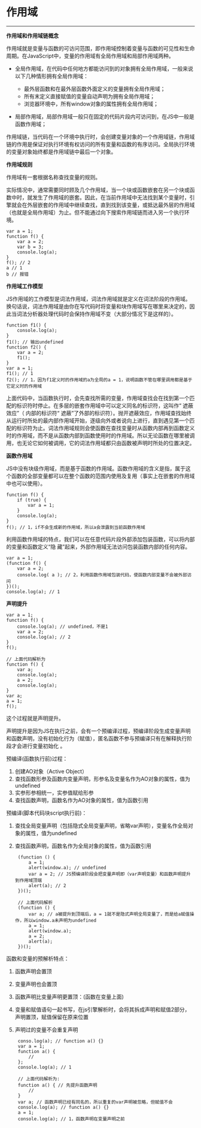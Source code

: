 # 作用域 #



----------

**作用域和作用域链概念**

作用域就是变量与函数的可访问范围，即作用域控制着变量与函数的可见性和生命周期。在JavaScript中，变量的作用域有全局作用域和局部作用域两种。

- 全局作用域，在代码中任何地方都能访问到的对象拥有全局作用域，一般来说以下几种情形拥有全局作用域：

	- 最外层函数和在最外层函数外面定义的变量拥有全局作用域；
	- 所有末定义直接赋值的变量自动声明为拥有全局作用域；
	- 浏览器环境中，所有window对象的属性拥有全局作用域；

- 局部作用域，局部作用域一般只在固定的代码片段内可访问到，在JS中一般是函数作用域；

作用域链，当代码在一个环境中执行时，会创建变量对象的一个作用域链，作用域链的作用是保证对执行环境有权访问的所有变量和函数的有序访问。全局执行环境的变量对象始终都是作用域链中最后一个对象。

**作用域规则**

作用域有一套根据名称查找变量的规则。

实际情况中，通常需要同时顾及几个作用域，当一个块或函数嵌套在另一个块或函数中时，就发生了作用域的嵌套。因此，在当前作用域中无法找到某个变量时，引擎就会在外层嵌套的作用域中继续查找，直到找到该变量，或抵达最外层的作用域（也就是全局作用域）为止。但不能通过向下搜索作用域链而进入另一个执行环境。
	
	var a = 1;
	function f() {
		var a = 2;
		var b = 3;
		console.log(a);
	}
	f(); // 2
	a // 1
	b // 报错

**作用域工作模型**

JS作用域的工作模型是词法作用域，词法作用域就是定义在词法阶段的作用域。 换句话说，词法作用域是由你在写代码时将变量和块作用域写在哪里来决定的，因此当词法分析器处理代码时会保持作用域不变（大部分情况下是这样的）。

	function f1() {
        console.log(a); 
    }
    f1(); // 输出undefined
    function f2() {
        var a = 2;
        f1();
    }
    var a = 1;
	f1(); // 1
    f2(); // 1，因为f1定义时的作用域的a为全局的a = 1，说明函数不管在哪里调用都是基于它定义时的作用域

上面代码中，当函数执行时，会先查找所需的变量，作用域查找会在找到第一个匹配的标识符时停止。在多层的嵌套作用域中可以定义同名的标识符，这叫作“ 遮蔽效应”（ 内部的标识符“ 遮蔽”了外部的标识符）。抛开遮蔽效应，作用域查找始终从运行时所处的最内部作用域开始，逐级向外或者说向上进行，直到遇见第一个匹配的标识符为止。词法作用域规则会使函数在查找变量时从函数内部再到函数定义时的作用域，而不是从函数内部到函数使用时的作用域。所以无论函数在哪里被调用，也无论它如何被调用，它的词法作用域都只由函数被声明时所处的位置决定。

**函数作用域**

JS中没有块级作用域，而是基于函数的作用域。函数作用域的含义是指，属于这个函数的全部变量都可以在整个函数的范围内使用及复用（事实上在嵌套的作用域中也可以使用）。 

	function f() {
		if (true) {
			var a = 1;
		}
		console.log(a);
	}
	f(); // 1，if不会生成新的作用域，所以a会泄露到当前函数作用域

利用函数作用域的特点，我们可以在任意代码片段外部添加包装函数，可以将内部的变量和函数定义“隐
藏”起来，外部作用域无法访问包装函数内部的任何内容。

	var a = 1;
	(function f() {
		var a = 2;
		console.log( a ); // 2，利用函数作用域包装代码，使函数内部变量不会被外部访问
	})();
	console.log(a); // 1

**声明提升**

	var a = 1;
	function f() {
		console.log(a); // undefined，不是1
		var a = 2;
		console.log(a); // 2
	}
	f();

	// 上面代码解析为
	function f() {
		var a;
		console.log(a); 
		a = 2;
		console.log(a);
	}
	var a;
	a = 1;
	f();

这个过程就是声明提升。

声明提升是因为JS在执行之前，会有一个预编译过程，预编译阶段生成变量声明和函数声明，没有初始化行为（赋值），匿名函数不参与预编译只有在解释执行阶段才会进行变量初始化 。

预编译(函数执行前)过程：

1. 创建AO对象（Active Object）
2. 查找函数形参及函数内变量声明，形参名及变量名作为AO对象的属性，值为undefined
3. 实参形参相统一，实参值赋给形参
4. 查找函数声明，函数名作为AO对象的属性，值为函数引用

预编译(脚本代码块script执行前)：

1. 查找全局变量声明（包括隐式全局变量声明，省略var声明），变量名作全局对象的属性，值为undefined
3. 查找函数声明，函数名作为全局对象的属性，值为函数引用

		(function () {
	        a = 1;
	        alert(window.a); // undefined
	        var a = 2; // JS预编译阶段会把变量声明即（var声明变量）和函数声明提升到作用域顶端
	        alert(a); // 2
	    })();
	
	    // 上面代码解析
	    (function () {
	        var a; // a被提升到顶端后，a = 1就不是隐式声明全局变量了，而是给a赋值操作，所以window.a未声明为undefined
	        a = 1;
	        alert(window.a);
	        a = 2;
	        alert(a);
	    })();

函数和变量的预解析特点：

1. 函数声明会置顶
2. 变量声明也会置顶
3. 函数声明比变量声明更置顶：(函数在变量上面)
4. 变量和赋值语句一起书写，在js引擎解析时，会将其拆成声明和赋值2部分，声明置顶，赋值保留在原来位置
5. 声明过的变量不会重复声明
		
		conso.log(a); // function a() {}
		var a = 1;
        function a() {
            //
        };
        console.log(a); // 1

        // 上面代码解析为:
        function a() { // 先提升函数声明
            //
        }
        var a; // 函数声明已经有同名的，所以重复的var声明被忽略，但赋值不会
        console.log(a); // function a() {}
        a = 1; 
        console.log(a); // 1，函数声明在变量声明之前
